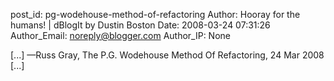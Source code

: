 post_id: pg-wodehouse-method-of-refactoring
Author: Hooray for the humans! | dBlogIt by Dustin Boston
Date: 2008-03-24 07:31:26
Author_Email: noreply@blogger.com
Author_IP: None

[...] —Russ Gray, The P.G. Wodehouse Method Of Refactoring, 24 Mar 2008 [...]

